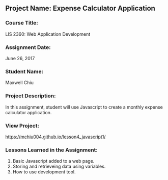 ## Project Name:  Expense Calculator Application

### Course Title:
LIS 2360:  Web Application Development

### Assignment Date:  
June 26, 2017

### Student Name:  
Maxwell Chiu

### Project Description:
In this assignment, student will use Javascript to create a monthly expense calculator application. 

### View Project:
https://mchiu004.github.io/lesson4_javascript1/

### Lessons Learned in the Assignment:
1. Basic Javascript added to a web page.
2. Storing and retrieveing data using variables.
3. How to use development tool.

